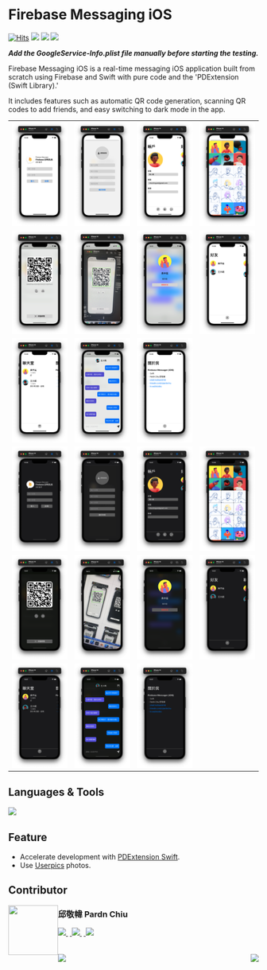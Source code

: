 # Firebase Messaging iOS

<a href="https://hits.sh/github.com/pardnchiu/firebase-messaging-ios/"><img alt="Hits" src="https://hits.sh/github.com/pardnchiu/firebase-messaging-ios.svg?label=Hit"/></a> <img src="https://img.shields.io/github/repo-size/pardnchiu/firebase-messaging-ios?label=Size"> <img src="https://img.shields.io/github/license/pardnchiu/firebase-messaging-ios?label=License"> <img src="https://img.shields.io/badge/Developer-邱敬幃%20Pardn%20Chiu-A374BF">

***Add the GoogleService-Info.plist file manually before starting the testing.***

Firebase Messaging iOS is a real-time messaging iOS application built from scratch using Firebase and Swift with pure code and the 'PDExtension (Swift Library).' 

It includes features such as automatic QR code generation, scanning QR codes to add friends, and easy switching to dark mode in the app.

|  |  |  |  |
| - | - | - | - |
| ![Firebase Messaging iOS - 邱敬幃 Pardn Chiu](./image/login-light.png) | ![Firebase Messaging iOS - 邱敬幃 Pardn Chiu](./image/signup-light.png) | ![Firebase Messaging iOS - 邱敬幃 Pardn Chiu](./image/account-light.png) | ![Firebase Messaging iOS - 邱敬幃 Pardn Chiu](./image/head-light.png) |
| ![Firebase Messaging iOS - 邱敬幃 Pardn Chiu](./image/qrcode-light.png) | ![Firebase Messaging iOS - 邱敬幃 Pardn Chiu](./image/scanner-light.png) | ![Firebase Messaging iOS - 邱敬幃 Pardn Chiu](./image/user-light.png) | ![Firebase Messaging iOS - 邱敬幃 Pardn Chiu](./image/friend-light.png) |
| ![Firebase Messaging iOS - 邱敬幃 Pardn Chiu](./image/chat-list-light.png) | ![Firebase Messaging iOS - 邱敬幃 Pardn Chiu](./image/chat-light.png) | ![Firebase Messaging iOS - 邱敬幃 Pardn Chiu](./image/readme-light.png) | |
| ![Firebase Messaging iOS - 邱敬幃 Pardn Chiu](./image/login-dark.png) | ![Firebase Messaging iOS - 邱敬幃 Pardn Chiu](./image/signup-dark.png) | ![Firebase Messaging iOS - 邱敬幃 Pardn Chiu](./image/account-dark.png) | ![Firebase Messaging iOS - 邱敬幃 Pardn Chiu](./image/head-dark.png) |
| ![Firebase Messaging iOS - 邱敬幃 Pardn Chiu](./image/qrcode-dark.png) | ![Firebase Messaging iOS - 邱敬幃 Pardn Chiu](./image/scanner-dark.png) | ![Firebase Messaging iOS - 邱敬幃 Pardn Chiu](./image/user-dark.png) | ![Firebase Messaging iOS - 邱敬幃 Pardn Chiu](./image/friend-dark.png) |
| ![Firebase Messaging iOS - 邱敬幃 Pardn Chiu](./image/chat-list-dark.png) | ![Firebase Messaging iOS - 邱敬幃 Pardn Chiu](./image/chat-dark.png) | ![Firebase Messaging iOS - 邱敬幃 Pardn Chiu](./image/readme-dark.png) |

## Languages & Tools

![](https://skillicons.dev/icons?i=swift,firebase)

## Feature

- Accelerate development with  [PDExtension Swift](https://github.com/pardnchiu/PDExtension-swift).
- Use [Userpics](https://userpics.craftwork.design) photos.

## Contributor

<a href="https://pardn.io">
<img src=https://pardn.io/image/head-s.jpg align=left width=100 height=100>
</a>

### 邱敬幃 Pardn Chiu

<a href="mailto:mail@pardn.ltd">
  <img src="https://pardn.io/image/mail.svg">
</a>&nbsp<a href="https://linkedin.com/in/pardnchiu">
  <img src="https://skillicons.dev/icons?i=linkedin">
</a>&nbsp<a href="https://pardn.io/blog">
  <img src="https://pardn.io/image/blog.svg">
</a>

<br>
<br>
<br>

<a href=https://github.com/pardnchiu/moneybook-ios>
  <img align=left src=https://pardn.io/image/left.svg height=32>
</a>

<a href=https://github.com/pardnchiu/restaurant-introduction-page>
  <img align=right src=https://pardn.io/image/right.svg height=32>
</a>
